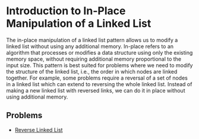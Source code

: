 # Introduction to In-Place Manipulation of a Linked List

The in-place manipulation of a linked list pattern allows us to modify a linked list without using any additional
memory. In-place refers to an algorithm that processes or modifies a data structure using only the existing memory 
space, without requiring additional memory proportional to the input size. This pattern is best suited for problems 
where we need to modify the structure of the linked list, i.e., the order in which nodes are linked together. For 
example, some problems require a reversal of a set of nodes in a linked list which can extend to reversing the whole 
linked list. Instead of making a new linked list with reversed links, we can do it in place without using additional 
memory.

## Problems 

- [Reverse Linked List](./a01/README.md)

